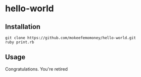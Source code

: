 hello-world
===========

Installation
------------
    git clone https://github.com/mokeefemomoney/hello-world.git
    ruby print.rb

Usage
-----
Congratulations. You're retired
